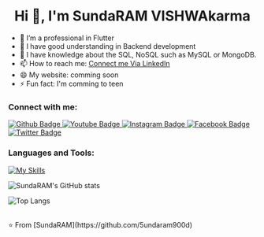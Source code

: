  <h1 align="center">Hi 👋, I'm SundaRAM VISHWAkarma</h1>

- 🔭 I’m a professional in Flutter
- 🌱 I have good understanding in Backend development
- 💬 I have knowledge about the SQL, NoSQL such as MySQL or MongoDB.
- 📫 How to reach me: [Connect me Via LinkedIn](https://www.linkedin.com/in/sundaram-sharma-883b36226/)
- 😄 My website: comming soon
- ⚡ Fun fact: I'm comming to teen
  
### Connect with me:
<div id="badges">
  <a href="https://github.com/5undaram900d">
    <img src="https://img.shields.io/badge/Github-white?style=for-the-badge&logo=Github&logoColor=black" alt="Github Badge"/>
  </a>
  <a href="https://www.youtube.com/">
    <img src="https://img.shields.io/badge/YouTube-red?style=for-the-badge&logo=youtube&logoColor=white" alt="Youtube Badge"/>
  </a>
   <a href="https://www.instagram.com/">
    <img src="https://img.shields.io/badge/Instagram-purple?style=for-the-badge&logo=instagram&logoColor=white" alt="Instagram Badge"/>
  </a>
   <a href="https://fb.com/">
    <img src="https://img.shields.io/badge/Facebook-blue?style=for-the-badge&logo=facebook&logoColor=white" alt="Facebook Badge"/>
  </a>
   <a href="https://twitter.com/">
    <img src="https://img.shields.io/badge/Twitter-blue?style=for-the-badge&logo=twitter&logoColor=white" alt="Twitter Badge"/>
  </a>
</div>

### Languages and Tools:
[![My Skills](https://skillicons.dev/icons?i=java,flutter,dart,firebase,github,git,vscode,postman,html,css,js,nodejs,express,mongodb,mysql,idea,figma,blender,windows,kali,xd&perline=5)](https://skillicons.dev)

![SundaRAM's GitHub stats](https://github-readme-stats.vercel.app/api?username=5undaram900d&show_icons=true&theme=dark)

![Top Langs](https://github-readme-stats.vercel.app/api/top-langs/?username=axiftaj&theme=dark)


<br>
⭐️ From [SundaRAM](https://github.com/5undaram900d)
